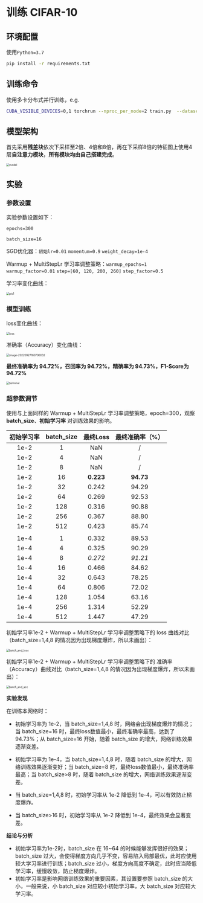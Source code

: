 # 训练 CIFAR-10

## 环境配置

使用`Python=3.7`

```bash
pip install -r requirements.txt
```

## 训练命令

使用多卡分布式并行训练，e.g.

```bash
CUDA_VISIBLE_DEVICES=0,1 torchrun --nproc_per_node=2 train.py  --dataset cifar10 --epochs 300 --lr 1e-2 --eval-interval 1 --batch-size 32
```

## 模型架构

首先采用**残差块**依次下采样至2倍、4倍和8倍，再在下采样8倍的特征图上使用4层**自注意力模块**，**所有模块均由自己搭建完成**。

<img src="./images/model.png" alt="model" style="zoom: 50%;" />

## 实验

### 参数设置

实验参数设置如下：

`epochs=300`

`batch_size=16`

SGD优化器：`初始lr=0.01`  `momentum=0.9` `weight_decay=1e-4`

Warmup + MultiStepLr 学习率调整策略：`warmup_epochs=1` `warmup_factor=0.01` `step=[60, 120, 200, 260]` `step_factor=0.5`

学习率变化曲线：

<img src="./images/lr.png" alt="pic1" style="zoom:50%;" />

### 模型训练

loss变化曲线：

<img src="./images/loss.png" alt="loss" style="zoom: 50%;" />

准确率（Accuracy）变化曲线：

<img src="./images/acc.png" alt="image-20220927160700032" style="zoom: 50%;" />



**最终准确率为 94.72%，召回率为 94.72%，精确率为 94.73%，F1-Score为 94.72%**



<img src="./images/terminal.png" alt="terminal" style="zoom: 50%;" />



### 超参数调节

使用与上面同样的 Warmup + MultiStepLr 学习率调整策略，epoch=300，观察 **batch_size**、**初始学习率** 对训练效果的影响。

| 初始学习率 | batch_size | 最终Loss  | 最终准确率（%） |
| :--------: | :--------: | :-------: | :-------------: |
|    1e-2    |     1      |    NaN    |        /        |
|    1e-2    |     4      |    NaN    |        /        |
|    1e-2    |     8      |    NaN    |        /        |
|    1e-2    |     16     | **0.223** |    **94.73**    |
|    1e-2    |     32     |   0.242   |      94.29      |
|    1e-2    |     64     |   0.269   |      92.53      |
|    1e-2    |    128     |   0.316   |      90.88      |
|    1e-2    |    256     |   0.367   |      88.80      |
|    1e-2    |    512     |   0.423   |      85.74      |
|            |            |           |                 |
|    1e-4    |     1      |   0.332   |      89.53      |
|    1e-4    |     4      |   0.325   |      90.29      |
|    1e-4    |     8      |  *0.272*  |     *91.21*     |
|    1e-4    |     16     |   0.466   |      84.62      |
|    1e-4    |     32     |   0.643   |      78.25      |
|    1e-4    |     64     |   0.806   |      72.02      |
|    1e-4    |    128     |   1.054   |      63.16      |
|    1e-4    |    256     |   1.314   |      52.29      |
|    1e-4    |    512     |   1.447   |      47.29      |

初始学习率1e-2 + Warmup + MultiStepLr 学习率调整策略下的 loss 曲线对比（batch_size=1,4,8 的情况因为出现梯度爆炸，所以未画出）：

<img src=".\images\batch_and_loss.png" alt="batch_and_loss" style="zoom:50%;" />

初始学习率1e-2 + Warmup + MultiStepLr 学习率调整策略下的 准确率（Accuracy）曲线对比（batch_size=1,4,8 的情况因为出现梯度爆炸，所以未画出）：

<img src="./images/batch_and_acc.png" alt="batch_and_acc" style="zoom:50%;" />



**实验发现**

在训练本网络时：

- 初始学习率为 1e-2，当 batch_size=1,4,8 时，网络会出现梯度爆炸的情况；当 batch_size=16 时，最终loss数值最小，最终准确率最高，达到了94.73%；从 batch_size=16 开始，随着 batch_size 的增大，网络训练效果逐渐变差。

- 初始学习率为 1e-4，当 batch_size=1,4,8 时，随着 batch_size 的增大，网络训练效果逐渐变好；当 batch_size=8 时，最终loss数值最小，最终准确率最高；当 batch_size>8 时，随着 batch_size 的增大，网络训练效果逐渐变差。

- 当 batch_size=1,4,8 时，初始学习率从 1e-2 降低到 1e-4，可以有效防止梯度爆炸。
- 当 batch_size>16 时，初始学习率从 1e-2 降低到 1e-4，最终效果会显著变差。

**结论与分析**

- 初始学习率为1e-2时，batch_size 在 16~64 的时候能够发挥很好的效果；batch_size 过大，会使得梯度方向几乎不变，容易陷入局部最优，此时应使用较大学习率进行训练；batch_size 过小，梯度方向高度不确定，此时应当降低学习率，缓慢收敛，防止梯度爆炸。
- 初始学习率是影响网络训练效果的重要因素，其设置要参照 batch_size 的大小，一般来说，小 batch_size 对应较小初始学习率，大 batch_size 对应较大学习率。



